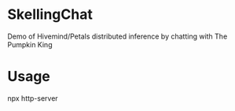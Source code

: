 # SkellingChat
Demo of Hivemind/Petals distributed inference by chatting with The Pumpkin King

# Usage
npx http-server
